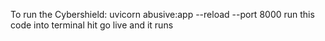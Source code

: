 To run the Cybershield:
uvicorn abusive:app --reload --port 8000
run this code into terminal hit go live and it runs
